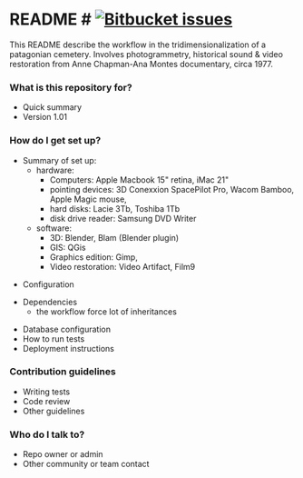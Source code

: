 # README # [![Bitbucket issues](https://img.shields.io/badge/issues-closed-green.svg)]()

This README describe the workflow in the tridimensionalization of a patagonian cemetery. Involves photogrammetry, historical sound & video restoration from Anne Chapman-Ana Montes documentary, circa 1977.

### What is this repository for? ###

* Quick summary
* Version 1.01

### How do I get set up? ###

- Summary of set up: 
    - hardware: 
         * Computers: Apple Macbook 15" retina, iMac 21"
         * pointing devices: 3D Conexxion SpacePilot Pro, Wacom Bamboo, Apple Magic mouse, 
         * hard disks: Lacie 3Tb, Toshiba 1Tb
         * disk drive reader: Samsung DVD Writer
    * software: 
         * 3D: Blender, Blam (Blender plugin)
         * GIS: QGis
         * Graphics edition: Gimp, 
         * Video restoration: Video Artifact, Film9
* Configuration
- Dependencies
    * the workflow force lot of inheritances
* Database configuration
* How to run tests
* Deployment instructions 

### Contribution guidelines ###

* Writing tests
* Code review
* Other guidelines

### Who do I talk to? ###

* Repo owner or admin
* Other community or team contact